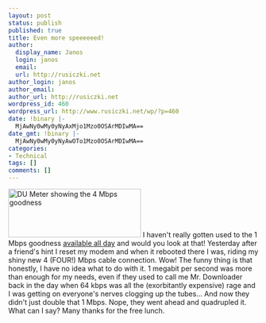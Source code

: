 ```yaml
---
layout: post
status: publish
published: true
title: Even more speeeeeed!
author:
  display_name: Janos
  login: janos
  email: 
  url: http://rusiczki.net
author_login: janos
author_email: 
author_url: http://rusiczki.net
wordpress_id: 460
wordpress_url: http://www.rusiczki.net/wp/?p=460
date: !binary |-
  MjAwNy0wMy0yNyAxMjo1Mzo0OSArMDIwMA==
date_gmt: !binary |-
  MjAwNy0wMy0yNyAwOTo1Mzo0OSArMDIwMA==
categories:
- Technical
tags: []
comments: []
---
```

<p><img src="http://www.rusiczki.net/blog/blogpics/dumeter-4-mbps.gif" width="267" height="98" alt="DU Meter showing the 4 Mbps goodness" class="postimage" /> I haven't really gotten used to the 1 Mbps goodness <a href="http://www.rusiczki.net/blog/archives/2007/01/25/still_going_fast">available all day</a> and would you look at that! Yesterday after a friend's hint I reset my modem and when it rebooted there I was, riding my shiny new 4 (FOUR!) Mbps cable connection. Wow! The funny thing is that honestly, I have no idea what to do with it. 1 megabit per second was more than enough for my needs, even if they used to call me Mr. Downloader back in the day when 64 kbps was all the (exorbitantly expensive) rage and I was getting on everyone's nerves clogging up the tubes... And now they didn't just double that 1 Mbps. Nope, they went ahead and quadrupled it. What can I say? Many thanks for the free lunch.</p>
